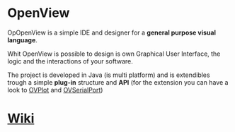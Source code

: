 OpenView
========

OpOpenView is a simple IDE and designer for a **general purpose visual language**.

Whit OpenView is possible to design is own Graphical User Interface, the logic and the interactions of your software.

The project is developed in Java (is multi platform) and is extendibles trough a simple **plug-in** structure and **API** (for the extension you can have a look to [OVPlot](https://github.com/Mandarancio/OVPlot) and [OVSerialPort](https://github.com/Mandarancio/OVSerialPort))

[Wiki](https://github.com/Mandarancio/OpenView/wiki)
========
